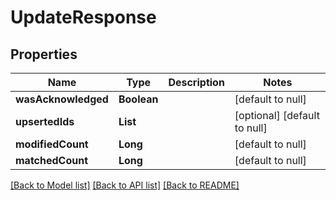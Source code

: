 # UpdateResponse
## Properties

| Name | Type | Description | Notes |
|------------ | ------------- | ------------- | -------------|
| **wasAcknowledged** | **Boolean** |  | [default to null] |
| **upsertedIds** | **List** |  | [optional] [default to null] |
| **modifiedCount** | **Long** |  | [default to null] |
| **matchedCount** | **Long** |  | [default to null] |

[[Back to Model list]](../README.md#documentation-for-models) [[Back to API list]](../README.md#documentation-for-api-endpoints) [[Back to README]](../README.md)

